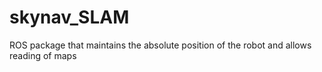 skynav_SLAM
===========

ROS package that maintains the absolute position of the robot and allows reading of maps
